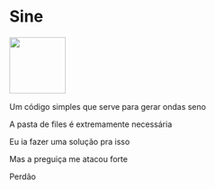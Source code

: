 # Sine
<img
  src="/files/icon.ico"
  style="display: inline-block; margin: 1 auto"
  width = 100> 
  
Um código simples que serve para gerar ondas seno

A pasta de files é extremamente necessária

Eu ia fazer uma solução pra isso 
  
Mas a preguiça me atacou forte

Perdão
